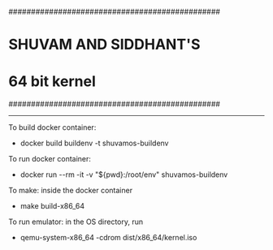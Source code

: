 ###############################################
#           SHUVAM AND SIDDHANT'S             # 
#               64 bit kernel                 # 
###############################################
************************************************


To build docker container:
- docker build buildenv -t shuvamos-buildenv

To run docker container:
- docker run --rm -it -v "${pwd}:/root/env" shuvamos-buildenv

To make:
inside the docker container
- make build-x86_64  

To run emulator: 
in the OS directory, run 
- qemu-system-x86_64 -cdrom dist/x86_64/kernel.iso
